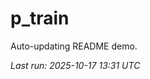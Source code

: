 # p_train

Auto-updating README demo.

<!--START_SECTION:status-->
_Last run: 2025-10-17 13:31 UTC_
<!--END_SECTION:status-->




















































































































































































































































































































































































































































































































































































































































































































































































































































































































































































































































































































































































































































































